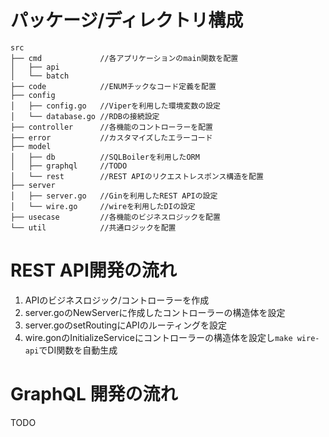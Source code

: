 # パッケージ/ディレクトリ構成
```
src
├── cmd             //各アプリケーションのmain関数を配置
│   ├── api
│   └── batch
├── code            //ENUMチックなコード定義を配置
├── config
│   ├── config.go   //Viperを利用した環境変数の設定
│   └── database.go //RDBの接続設定
├── controller      //各機能のコントローラーを配置
├── error           //カスタマイズしたエラーコード
├── model
│   ├── db          //SQLBoilerを利用したORM
│   ├── graphql     //TODO
│   └── rest        //REST APIのリクエストレスポンス構造を配置
├── server
│   ├── server.go   //Ginを利用したREST APIの設定
│   └── wire.go     //wireを利用したDIの設定
├── usecase         //各機能のビジネスロジックを配置
└── util            //共通ロジックを配置
```

# REST API開発の流れ
1. APIのビジネスロジック/コントローラーを作成  
2. server.goのNewServerに作成したコントローラーの構造体を設定  
3. server.goのsetRoutingにAPIのルーティングを設定  
4. wire.gonのInitializeServiceにコントローラーの構造体を設定し`make wire-api`でDI関数を自動生成

# GraphQL 開発の流れ
TODO